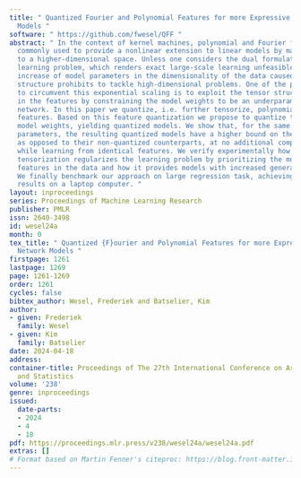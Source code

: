 ```yaml
---
title: " Quantized Fourier and Polynomial Features for more Expressive Tensor Network
  Models "
software: " https://github.com/fwesel/QFF "
abstract: " In the context of kernel machines, polynomial and Fourier features are
  commonly used to provide a nonlinear extension to linear models by mapping the data
  to a higher-dimensional space. Unless one considers the dual formulation of the
  learning problem, which renders exact large-scale learning unfeasible, the exponential
  increase of model parameters in the dimensionality of the data caused by their tensor-product
  structure prohibits to tackle high-dimensional problems. One of the possible approaches
  to circumvent this exponential scaling is to exploit the tensor structure present
  in the features by constraining the model weights to be an underparametrized tensor
  network. In this paper we quantize, i.e. further tensorize, polynomial and Fourier
  features. Based on this feature quantization we propose to quantize the associated
  model weights, yielding quantized models. We show that, for the same number of model
  parameters, the resulting quantized models have a higher bound on the VC-dimension
  as opposed to their non-quantized counterparts, at no additional computational cost
  while learning from identical features. We verify experimentally how this additional
  tensorization regularizes the learning problem by prioritizing the most salient
  features in the data and how it provides models with increased generalization capabilities.
  We finally benchmark our approach on large regression task, achieving state-of-the-art
  results on a laptop computer. "
layout: inproceedings
series: Proceedings of Machine Learning Research
publisher: PMLR
issn: 2640-3498
id: wesel24a
month: 0
tex_title: " Quantized {F}ourier and Polynomial Features for more Expressive Tensor
  Network Models "
firstpage: 1261
lastpage: 1269
page: 1261-1269
order: 1261
cycles: false
bibtex_author: Wesel, Frederiek and Batselier, Kim
author:
- given: Frederiek
  family: Wesel
- given: Kim
  family: Batselier
date: 2024-04-18
address:
container-title: Proceedings of The 27th International Conference on Artificial Intelligence
  and Statistics
volume: '238'
genre: inproceedings
issued:
  date-parts:
  - 2024
  - 4
  - 18
pdf: https://proceedings.mlr.press/v238/wesel24a/wesel24a.pdf
extras: []
# Format based on Martin Fenner's citeproc: https://blog.front-matter.io/posts/citeproc-yaml-for-bibliographies/
---
```


